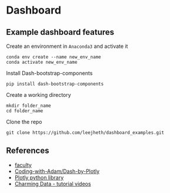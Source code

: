 # Dashboard
## Example dashboard features

Create an environment in `Anaconda3` and activate it 
```
conda env create --name new_env_name
conda activate new_env_name
```

Install Dash-bootstrap-components
```
pip install dash-bootstrap-components
```

Create a working directory  
```
mkdir folder_name  
cd folder_name
```

Clone the repo   
```
git clone https://github.com/leejheth/dashboard_examples.git
```


## References   
* [faculty](https://dash-bootstrap-components.opensource.faculty.ai/) 
* [Coding-with-Adam/Dash-by-Plotly](https://github.com/Coding-with-Adam/Dash-by-Plotly/blob/master/Other/Dash_Introduction/intro.py)   
* [Plotly python library](https://plotly.com/python/)
* [Charming Data - tutorial videos](https://www.youtube.com/c/CharmingData/featured)


